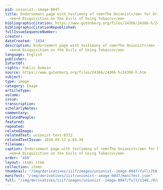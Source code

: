 ```yaml
---
pid: unionist--image-0047
title: Endorsement page with testimony of <em>The Unionist</em> for Orin Fowler's
  <em>A Disquisition on the Evils of Using Tobacco</em>
bibliographicCitation: https://www.gutenberg.org/files/24366/24366-h/24366-h.htm
bibliographicCitationRepublished: 
fullIssueSequenceNumber: 
creator: 
dateCreated: '1834'
description: Endorsement page with testimony of <em>The Unionist</em> for Orin Fowler's
  <em>A Disquisition on the Evils of Using Tobacco</em>
language: English
publisher: 
IsPartOf: 
rights: Public Domain
source: https://www.gutenberg.org/files/24366/24366-h/24366-h.htm
subject: 
type: image
category: Image
articleType: 
volume: 
issue: 
transcription: 
scholarlyNotes: 
commentary: 
relatedPeople: 
featured: 
repeated: 
relatedImage: 
relatedText: unionist-text-0372
relatedTextIssue: 1834-03-13 p.03.34
filename: 
caption: Endorsement page with testimony of <em>The Unionist</em> for Orin Fowler's
  <em>A Disquisition on the Evils of Using Tobacco</em>
order: '458'
layout: items_item
collection: items
thumbnail: "/img/derivatives/iiif/images/unionist--image-0047/full/250,/0/default.jpg"
manifest: "/img/derivatives/iiif/unionist--image-0047/manifest.json"
full: "/img/derivatives/iiif/images/unionist--image-0047/full/1140,/0/default.jpg"
---
```

